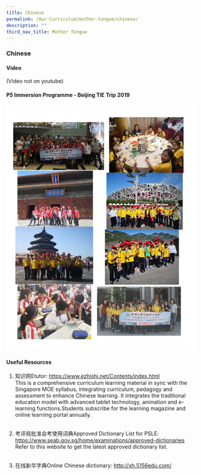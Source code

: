 ```yaml
---
title: Chinese
permalink: /Our-Curriculum/mother-tongue/chinese/
description: ""
third_nav_title: Mother Tongue
---
```

### Chinese

#### Video

(Video not on youtube)

#### P5 Immersion Programme - Beijing TIE Trip 2019

![](/images/chinese.jpg)

#### Useful Resources

1) 知识网Etutor:
https://www.ezhishi.net/Contents/index.html <br>
This is a comprehensive curriculum learning material in sync with the Singapore MOE syllabus, integrating curriculum, pedagogy and assessment to enhance Chinese learning. It integrates the traditional education model with advanced tablet technology, animation and e-learning functions.Students subscribe for the learning magazine and online learning portal annually. <br> <br>

2) 考评局批准会考使用词典Approved Dictionary List for PSLE:
https://www.seab.gov.sg/home/examinations/approved-dictionaries
Refer to this website to get the latest approved dictionary list.<br> <br>

3) 在线新华字典Online Chinese dictionary:
http://xh.5156edu.com/